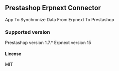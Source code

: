 ## Prestashop Erpnext Connector

App To Synchronize Data From Erpnext To Prestashop

### Supported version

Prestashop version 1.7.*
Erpnext version 15

#### License

MIT
